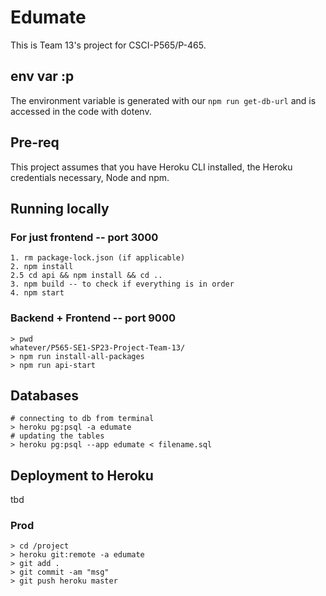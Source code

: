 # Edumate

This is Team 13's project for CSCI-P565/P-465.

## env var :p
The environment variable is generated with our `npm run get-db-url` and is accessed in the code with dotenv.

## Pre-req
This project assumes that you have Heroku CLI installed, the Heroku credentials necessary, Node and npm.

## Running locally
### For just frontend -- port 3000

```
1. rm package-lock.json (if applicable)
2. npm install
2.5 cd api && npm install && cd .. 
3. npm build -- to check if everything is in order
4. npm start
```
### Backend + Frontend -- port 9000
```
> pwd
whatever/P565-SE1-SP23-Project-Team-13/
> npm run install-all-packages
> npm run api-start
```

## Databases

```
# connecting to db from terminal
> heroku pg:psql -a edumate
# updating the tables
> heroku pg:psql --app edumate < filename.sql
```

## Deployment to Heroku
tbd

### Prod

```
> cd /project
> heroku git:remote -a edumate
> git add .
> git commit -am "msg"
> git push heroku master
```
